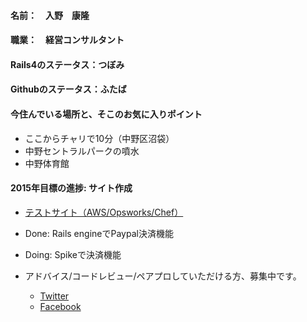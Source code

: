 #### 名前：　入野　康隆

#### 職業：　経営コンサルタント

#### Rails4のステータス：つぼみ

#### Githubのステータス：ふたば

#### 今住んでいる場所と、そこのお気に入りポイント
* ここからチャリで10分（中野区沼袋）
* 中野セントラルパークの噴水
* 中野体育館

#### 2015年目標の進捗: サイト作成
* [テストサイト（AWS/Opsworks/Chef）](http://www.dozen.today/ja/hello "Irino's Website")
* Done: Rails engineでPaypal決済機能
* Doing: Spikeで決済機能 

* アドバイス/コードレビュー/ペアプロしていただける方、募集中です。
  * [Twitter](https://twitter.com/Yasu_Irino "Irino's Twitter")
  * [Facebook](https://www.facebook.com/irinoyasu "Irino's Facebook")